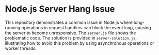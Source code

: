 # Node.js Server Hang Issue

This repository demonstrates a common issue in Node.js where long-running operations in request handlers can block the event loop, causing the server to become unresponsive.  The `server.js` file shows the problematic code.  The solution is provided in `server-solution.js`, illustrating how to avoid this problem by using asynchronous operations or worker threads.